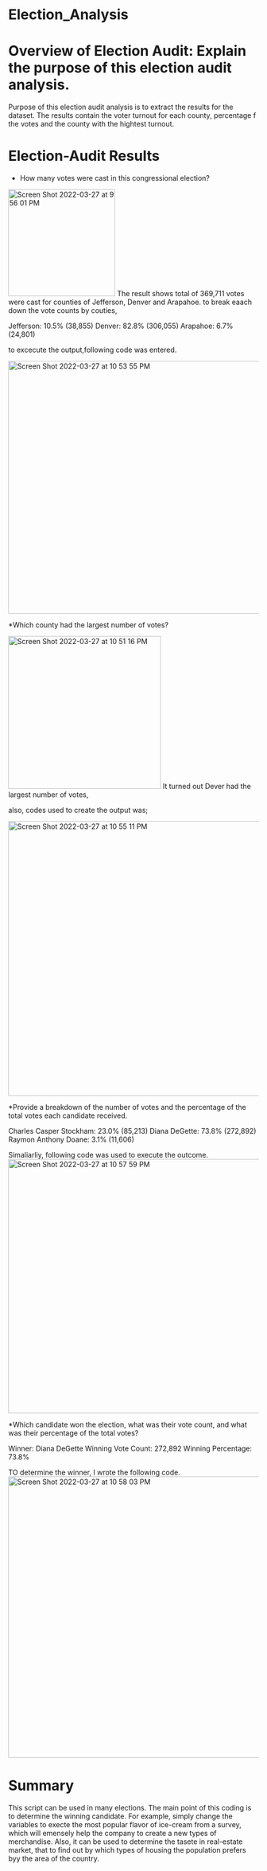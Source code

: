 # Election_Analysis

# Overview of Election Audit: Explain the purpose of this election audit analysis.

Purpose of this election audit analysis is to extract the results for the dataset.
The results contain the voter turnout for each county, percentage f the votes and the county with the hightest turnout. 


# Election-Audit Results
* How many votes were cast in this congressional election?
<img width="215" alt="Screen Shot 2022-03-27 at 9 56 01 PM" src="https://user-images.githubusercontent.com/100255000/160313604-b67cc359-6733-4bc3-85d7-d5cde40b7302.png">
The result shows total of 369,711 votes were cast for counties of Jefferson, Denver and Arapahoe. 
to break eaach down the vote counts by couties, 

Jefferson: 10.5% (38,855)
Denver: 82.8% (306,055)
Arapahoe: 6.7% (24,801)

to excecute the output,following code was entered.

<img width="508" alt="Screen Shot 2022-03-27 at 10 53 55 PM" src="https://user-images.githubusercontent.com/100255000/160318619-04623dba-d6a2-4e84-819a-ed02e7779be8.png">


*Which county had the largest number of votes?

<img width="307" alt="Screen Shot 2022-03-27 at 10 51 16 PM" src="https://user-images.githubusercontent.com/100255000/160318357-a77ccb7c-76ba-4655-8d56-e8fc6f160668.png">
It turned out Dever had the largest number of votes, 

also, codes used to create the output was;

<img width="552" alt="Screen Shot 2022-03-27 at 10 55 11 PM" src="https://user-images.githubusercontent.com/100255000/160318726-3d760246-cacb-4baa-9c1a-77cbfd342811.png">

*Provide a breakdown of the number of votes and the percentage of the total votes each candidate received.

Charles Casper Stockham: 23.0% (85,213)
Diana DeGette: 73.8% (272,892)
Raymon Anthony Doane: 3.1% (11,606)

Simaliarliy, following code was used to execute the outcome.
<img width="511" alt="Screen Shot 2022-03-27 at 10 57 59 PM" src="https://user-images.githubusercontent.com/100255000/160318986-880e6fab-e41b-4de2-afbb-696c564dd245.png">

*Which candidate won the election, what was their vote count, and what was their percentage of the total votes?

Winner: Diana DeGette
Winning Vote Count: 272,892
Winning Percentage: 73.8%

TO determine the winner, I wrote the following code. 
<img width="565" alt="Screen Shot 2022-03-27 at 10 58 03 PM" src="https://user-images.githubusercontent.com/100255000/160319066-22835678-6eb7-475e-a41e-7e5c2cb437e2.png">

# Summary

This script can be used in many elections. The main point of this coding is to determine the winning candidate. 
For example, simply change the variables to execte the most popular flavor of ice-cream from a survey, which will emensely help the company to create a new types of merchandise. Also, it can be used to determine the tasete in real-estate market, that to find out by which types of housing the population prefers byy the area of the country. 
